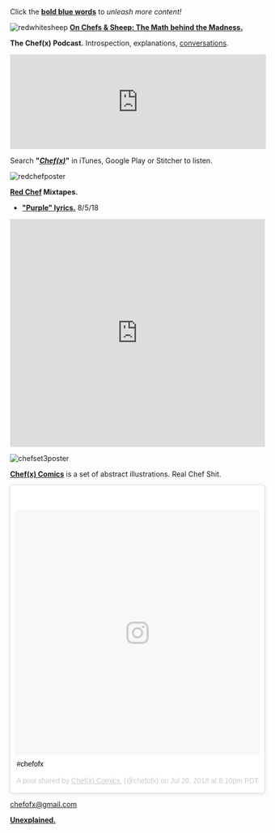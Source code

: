Click the **[bold blue words](https://user-images.githubusercontent.com/25256570/43028094-a72f8dac-8c32-11e8-9b36-9afc7361aec3.png)** to *unleash more content!*

![redwhitesheep](https://user-images.githubusercontent.com/25256570/42920338-f096679a-8aca-11e8-8cca-65c87faaad03.png)
**[On Chefs & Sheep: The Math behind the Madness.](https://drive.google.com/open?id=1P8LX82BNVWch2-tPEpxUCdNQ1CmH5jbx)**

**The Chef(x) Podcast.** Introspection, explanations, [conversations](https://drive.google.com/open?id=1xFDuPz7o5kMe-fPK4tK6XE4HvhEHOSNB).

<iframe style="border: solid 1px #dedede;"  src="https://app.stitcher.com/splayer/f/165517/55177606" width="100%" height="185" frameborder="0" scrolling="no"></iframe>

Search **"*[Chef(x)](https://itunes.apple.com/us/podcast/the-chef-x-podcast/id1304107115?mt=2)*"** in iTunes, Google Play or Stitcher to listen.

![redchefposter](https://user-images.githubusercontent.com/25256570/39739157-4cfa4b88-5244-11e8-8506-4dbd481ecd7d.png)

**[Red Chef](http://soundcloud.com/redchef) Mixtapes.**

- **["Purple" lyrics.](https://drive.google.com/open?id=1_YR8wGqRdedxy_anYZOuieJR_ql7GDEc)** 8/5/18

<iframe width="100%" height="450" scrolling="no" frameborder="no" allow="autoplay" src="https://w.soundcloud.com/player/?url=https%3A//api.soundcloud.com/playlists/575824512&color=%23ff5500&auto_play=false&hide_related=false&show_comments=true&show_user=true&show_reposts=false&show_teaser=true"></iframe>

![chefset3poster](https://user-images.githubusercontent.com/25256570/39135171-33733242-46cd-11e8-8273-073eb57f7419.png)

**[Chef(x) Comics](https://www.instagram.com/chefofx/)** is a set of abstract illustrations. Real Chef Shit.

<blockquote class="instagram-media" data-instgrm-captioned data-instgrm-permalink="https://www.instagram.com/p/BlemZNpl_1q/?utm_source=ig_embed" data-instgrm-version="9" style=" background:#FFF; border:0; border-radius:3px; box-shadow:0 0 1px 0 rgba(0,0,0,0.5),0 1px 10px 0 rgba(0,0,0,0.15); margin: 1px; max-width:540px; min-width:326px; padding:0; width:99.375%; width:-webkit-calc(100% - 2px); width:calc(100% - 2px);"><div style="padding:8px;"> <div style=" background:#F8F8F8; line-height:0; margin-top:40px; padding:50.0% 0; text-align:center; width:100%;"> <div style=" background:url(data:image/png;base64,iVBORw0KGgoAAAANSUhEUgAAACwAAAAsCAMAAAApWqozAAAABGdBTUEAALGPC/xhBQAAAAFzUkdCAK7OHOkAAAAMUExURczMzPf399fX1+bm5mzY9AMAAADiSURBVDjLvZXbEsMgCES5/P8/t9FuRVCRmU73JWlzosgSIIZURCjo/ad+EQJJB4Hv8BFt+IDpQoCx1wjOSBFhh2XssxEIYn3ulI/6MNReE07UIWJEv8UEOWDS88LY97kqyTliJKKtuYBbruAyVh5wOHiXmpi5we58Ek028czwyuQdLKPG1Bkb4NnM+VeAnfHqn1k4+GPT6uGQcvu2h2OVuIf/gWUFyy8OWEpdyZSa3aVCqpVoVvzZZ2VTnn2wU8qzVjDDetO90GSy9mVLqtgYSy231MxrY6I2gGqjrTY0L8fxCxfCBbhWrsYYAAAAAElFTkSuQmCC); display:block; height:44px; margin:0 auto -44px; position:relative; top:-22px; width:44px;"></div></div> <p style=" margin:8px 0 0 0; padding:0 4px;"> <a href="https://www.instagram.com/p/BlemZNpl_1q/?utm_source=ig_embed" style=" color:#000; font-family:Arial,sans-serif; font-size:14px; font-style:normal; font-weight:normal; line-height:17px; text-decoration:none; word-wrap:break-word;" target="_blank">#chefofx</a></p> <p style=" color:#c9c8cd; font-family:Arial,sans-serif; font-size:14px; line-height:17px; margin-bottom:0; margin-top:8px; overflow:hidden; padding:8px 0 7px; text-align:center; text-overflow:ellipsis; white-space:nowrap;">A post shared by <a href="https://www.instagram.com/chefofx/?utm_source=ig_embed" style=" color:#c9c8cd; font-family:Arial,sans-serif; font-size:14px; font-style:normal; font-weight:normal; line-height:17px;" target="_blank"> Chef(x) Comics.</a> (@chefofx) on <time style=" font-family:Arial,sans-serif; font-size:14px; line-height:17px;" datetime="2018-07-21T03:10:32+00:00">Jul 20, 2018 at 8:10pm PDT</time></p></div></blockquote> <script async defer src="//www.instagram.com/embed.js"></script>

chefofx@gmail.com    

**[Unexplained.](https://drive.google.com/open?id=1z4-XoOn3vR_dpVYp-v6Rj7WZsoWcM33W)**

